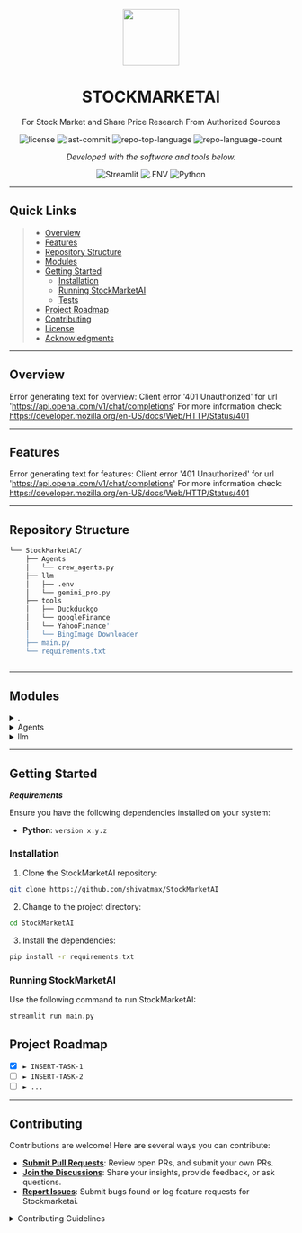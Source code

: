 <p align="center">
  <img src="https://img.icons8.com/external-tal-revivo-duo-tal-revivo/100/external-markdown-a-lightweight-markup-language-with-plain-text-formatting-syntax-logo-duo-tal-revivo.png" width="100" />
</p>
<p align="center">
    <h1 align="center">STOCKMARKETAI</h1>
</p>
<p align="center">
	For Stock Market and Share Price Research From Authorized Sources
</p>
<p align="center">
	<img src="https://img.shields.io/github/license/shivatmax/StockMarketAI?style=flat&color=0080ff" alt="license">
	<img src="https://img.shields.io/github/last-commit/shivatmax/StockMarketAI?style=flat&color=0080ff" alt="last-commit">
	<img src="https://img.shields.io/github/languages/top/shivatmax/StockMarketAI?style=flat&color=0080ff" alt="repo-top-language">
	<img src="https://img.shields.io/github/languages/count/shivatmax/StockMarketAI?style=flat&color=0080ff" alt="repo-language-count">
<p>
<p align="center">
		<em>Developed with the software and tools below.</em>
</p>
<p align="center">
	<img src="https://img.shields.io/badge/Streamlit-FF4B4B.svg?style=flat&logo=Streamlit&logoColor=white" alt="Streamlit">
	<img src="https://img.shields.io/badge/.ENV-ECD53F.svg?style=flat&logo=dotenv&logoColor=black" alt=".ENV">
	<img src="https://img.shields.io/badge/Python-3776AB.svg?style=flat&logo=Python&logoColor=white" alt="Python">
</p>
<hr>

##  Quick Links

> - [ Overview](#-overview)
> - [ Features](#-features)
> - [ Repository Structure](#-repository-structure)
> - [ Modules](#-modules)
> - [ Getting Started](#-getting-started)
>   - [ Installation](#-installation)
>   - [ Running StockMarketAI](#-running-StockMarketAI)
>   - [ Tests](#-tests)
> - [ Project Roadmap](#-project-roadmap)
> - [ Contributing](#-contributing)
> - [ License](#-license)
> - [ Acknowledgments](#-acknowledgments)

---

##  Overview

Error generating text for overview: Client error '401 Unauthorized' for url 'https://api.openai.com/v1/chat/completions'
For more information check: https://developer.mozilla.org/en-US/docs/Web/HTTP/Status/401

---

##  Features

Error generating text for features: Client error '401 Unauthorized' for url 'https://api.openai.com/v1/chat/completions'
For more information check: https://developer.mozilla.org/en-US/docs/Web/HTTP/Status/401

---

##  Repository Structure

```sh
└── StockMarketAI/
    ├── Agents
    │   └── crew_agents.py
    ├── llm
    │   ├── .env
    │   └── gemini_pro.py
    ├── tools
    │   ├── Duckduckgo
    │   └── googleFinance
    │   └── YahooFinance'
    │   └── BingImage Downloader
    ├── main.py
    └── requirements.txt
  
```

---

##  Modules

<details closed><summary>.</summary>

| File                                                                                        | Summary                                                                                                                                                                                                                   |
| ---                                                                                         | ---                                                                                                                                                                                                                       |
| [requirements.txt](https://github.com/shivatmax/StockMarketAI/blob/master/requirements.txt) | Error generating text for requirements.txt: Client error '401 Unauthorized' for url 'https://api.openai.com/v1/chat/completions'
For more information check: https://developer.mozilla.org/en-US/docs/Web/HTTP/Status/401 |
| [main.py](https://github.com/shivatmax/StockMarketAI/blob/master/main.py)                   | Error generating text for main.py: Client error '401 Unauthorized' for url 'https://api.openai.com/v1/chat/completions'
For more information check: https://developer.mozilla.org/en-US/docs/Web/HTTP/Status/401          |

</details>

<details closed><summary>Agents</summary>

| File                                                                                           | Summary                                                                                                                                                                                                                        |
| ---                                                                                            | ---                                                                                                                                                                                                                            |
| [crew_agents.py](https://github.com/shivatmax/StockMarketAI/blob/master/Agents/crew_agents.py) | Error generating text for Agents/crew_agents.py: Client error '401 Unauthorized' for url 'https://api.openai.com/v1/chat/completions'
For more information check: https://developer.mozilla.org/en-US/docs/Web/HTTP/Status/401 |

</details>

<details closed><summary>llm</summary>

| File                                                                                      | Summary                                                                                                                                                                                                                    |
| ---                                                                                       | ---                                                                                                                                                                                                                        |
| [.env](https://github.com/shivatmax/StockMarketAI/blob/master/llm/.env)                   | Error generating text for llm/.env: Client error '401 Unauthorized' for url 'https://api.openai.com/v1/chat/completions'
For more information check: https://developer.mozilla.org/en-US/docs/Web/HTTP/Status/401          |
| [gemini_pro.py](https://github.com/shivatmax/StockMarketAI/blob/master/llm/gemini_pro.py) | Error generating text for llm/gemini_pro.py: Client error '401 Unauthorized' for url 'https://api.openai.com/v1/chat/completions'
For more information check: https://developer.mozilla.org/en-US/docs/Web/HTTP/Status/401 |

</details>

---

##  Getting Started

***Requirements***

Ensure you have the following dependencies installed on your system:

* **Python**: `version x.y.z`

###  Installation

1. Clone the StockMarketAI repository:

```sh
git clone https://github.com/shivatmax/StockMarketAI
```

2. Change to the project directory:

```sh
cd StockMarketAI
```

3. Install the dependencies:

```sh
pip install -r requirements.txt
```

###  Running StockMarketAI

Use the following command to run StockMarketAI:

```sh
streamlit run main.py
```

##  Project Roadmap

- [X] `► INSERT-TASK-1`
- [ ] `► INSERT-TASK-2`
- [ ] `► ...`

---

##  Contributing

Contributions are welcome! Here are several ways you can contribute:

- **[Submit Pull Requests](https://github/shivatmax/StockMarketAI/blob/main/CONTRIBUTING.md)**: Review open PRs, and submit your own PRs.
- **[Join the Discussions](https://github/shivatmax/StockMarketAI/discussions)**: Share your insights, provide feedback, or ask questions.
- **[Report Issues](https://github/shivatmax/StockMarketAI/issues)**: Submit bugs found or log feature requests for Stockmarketai.

<details closed>
    <summary>Contributing Guidelines</summary>

1. **Fork the Repository**: Start by forking the project repository to your GitHub account.
2. **Clone Locally**: Clone the forked repository to your local machine using a Git client.
   ```sh
   git clone https://github.com/shivatmax/StockMarketAI
   ```
3. **Create a New Branch**: Always work on a new branch, giving it a descriptive name.
   ```sh
   git checkout -b new-feature-x
   ```
4. **Make Your Changes**: Develop and test your changes locally.
5. **Commit Your Changes**: Commit with a clear message describing your updates.
   ```sh
   git commit -m 'Implemented new feature x.'
   ```
6. **Push to GitHub**: Push the changes to your forked repository.
   ```sh
   git push origin new-feature-x
   ```
7. **Submit a Pull Request**: Create a PR against the original project repository. Clearly describe the changes and their motivations.

Once your PR is reviewed and approved, it will be merged into the main branch.

---
